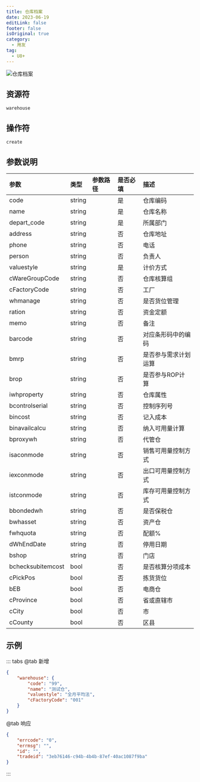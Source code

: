 ```yaml
---
title: 仓库档案
date: 2023-06-19
editLink: false
footer: false
isOriginal: true
category:
  - 用友
tag:
  - U8+
---
```


![仓库档案](https://nas.ilyl.life:8092/yonyou/warehouse.gif)

## 资源符

`warehouse`
  
## 操作符

`create`

## 参数说明

|参数|类型|参数路径|是否必填|描述|
|:-|:-|:-|:-|:-|
|code|string||是|仓库编码|
|name|string||是|仓库名称|
|depart_code|string||是|所属部门|
|address|string||否|仓库地址|
|phone|string||否|电话|
|person|string||否|负责人|
|valuestyle|string||是|计价方式|
|cWareGroupCode|string||否|仓库核算组|
|cFactoryCode|string||否|工厂|
|whmanage|string||否|是否货位管理|
|ration|string||否|资金定额|
|memo|string||否|备注|
|barcode|string||否|对应条形码中的编码|
|bmrp|string||否|是否参与需求计划运算|
|brop|string||否|是否参与ROP计算|
|iwhproperty|string||否|仓库属性|
|bcontrolserial|string||否|控制序列号|
|bincost|string||否|记入成本|
|binavailcalcu|string||否|纳入可用量计算|
|bproxywh|string||否|代管仓|
|isaconmode|string||否|销售可用量控制方式|
|iexconmode|string||否|出口可用量控制方式|
|istconmode|string||否|库存可用量控制方式|
|bbondedwh|string||否|是否保税仓|
|bwhasset|string||否|资产仓|
|fwhquota|string||否|配额%|
|dWhEndDate|string||否|停用日期|
|bshop|string||否|门店|
|bchecksubitemcost|bool||否|是否核算分项成本|
|cPickPos|bool||否|拣货货位|
|bEB|bool||否|电商仓|
|cProvince|bool||否|省或直辖市|
|cCity|bool||否|市|
|cCounty|bool||否|区县|

## 示例

::: tabs
@tab 新增

```json
{
    "warehouse": {
        "code": "99",
        "name": "测试仓",
        "valuestyle": "全月平均法",
        "cFactoryCode": "001"
    }
}
```

@tab 响应

```json
{
    "errcode": "0",
    "errmsg": "",
    "id": "",
    "tradeid": "3eb76146-c94b-4b4b-87ef-40ac1087f9ba"
}
```

:::
